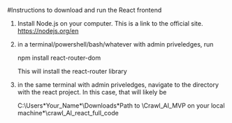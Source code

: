 #Instructions to download and run the React frontend

1. Install Node.js on your computer. This is a link to the official site. https://nodejs.org/en

2. in a terminal/powershell/bash/whatever with admin priveledges, run
  
     npm install react-router-dom

   This will install the react-router library

5. in the same terminal with admin priveledges, navigate to the directory with the react project. In this case, that will likely be

   C:\Users\*Your_Name*\Downloads\*Path to \Crawl_AI_MVP on your local machine*\crawl_AI_react_full_code
